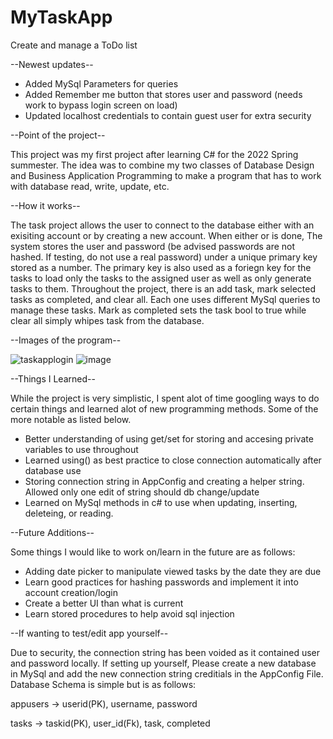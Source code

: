 # MyTaskApp
Create and manage a ToDo list

--Newest updates--
* Added MySql Parameters for queries
* Added Remember me button that stores user and password (needs work to bypass login screen on load)
* Updated localhost credentials to contain guest user for extra security

--Point of the project--

This project was my first project after learning C# for the 2022 Spring summester. 
The idea was to combine my two classes of Database Design and Business Application Programming to make a program that has to work with database read, write, update, etc.

--How it works--

The task project allows the user to connect to the database either with an exisiting account or by creating a new account. 
When either or is done, The system stores the user and password (be advised passwords are not hashed. If testing, do not use a real password) under a unique primary key stored as a number. The primary key is also used as a foriegn key for the tasks to load only the tasks to the assigned user as well as only generate tasks to them. Throughout the project, there is an add task, mark selected tasks as completed, and clear all. Each one uses different MySql queries to manage these tasks. Mark as completed sets the task bool to true while clear all simply whipes task from the database. 

--Images of the program--

![taskapplogin](https://user-images.githubusercontent.com/76855046/164012062-0daf46d9-6bcb-4b39-8cb7-58027b280265.png)
![image](https://user-images.githubusercontent.com/76855046/164012580-a5954c47-4a07-49da-85eb-53d9cd60978b.png)

--Things I Learned--

While the project is very simplistic, I spent alot of time googling ways to do certain things and learned alot of new programming methods. Some of the more notable as listed below.

* Better understanding of using get/set for storing and accesing private variables to use throughout
* Learned using() as best practice to close connection automatically after database use
* Storing connection string in AppConfig and creating a helper string. Allowed only one edit of string should db change/update
* Learned on MySql methods in c# to use when updating, inserting, deleteing, or reading. 

--Future Additions--

Some things I would like to work on/learn in the future are as follows:

* Adding date picker to manipulate viewed tasks by the date they are due
* Learn good practices for hashing passwords and implement it into account creation/login
* Create a better UI than what is current
* Learn stored procedures to help avoid sql injection

--If wanting to test/edit app yourself--

Due to security, the connection string has been voided as it contained user and password locally. If setting up yourself, Please create a new database in MySql and 
add the new connection string creditials in the AppConfig File. Database Schema is simple but is as follows:

appusers -> userid(PK), username, password

tasks -> taskid(PK), user_id(Fk), task, completed

